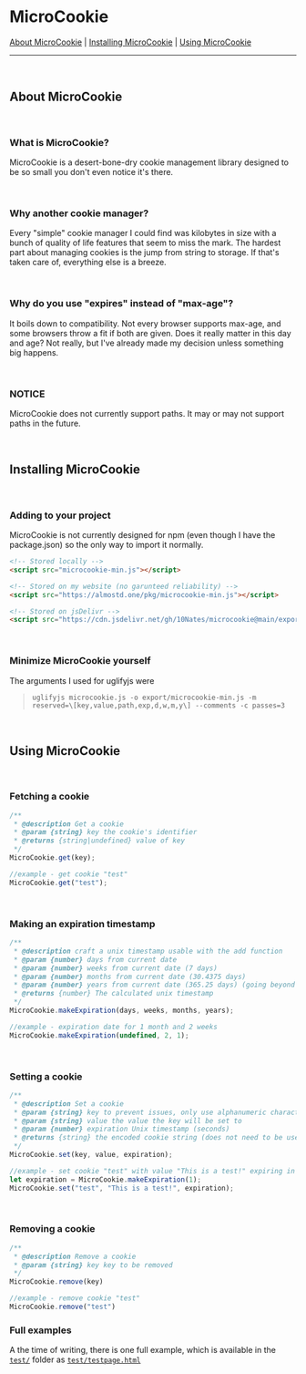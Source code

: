 # MicroCookie

[About MicroCookie](#about-microcookie) | [Installing MicroCookie](#installing-microcookie) | [Using MicroCookie](#using-microcookie)

-----

<br>

## About MicroCookie

<br>

### What is MicroCookie?

MicroCookie is a desert-bone-dry cookie management library designed to be so small you don't even notice it's there.

<br>

### Why another cookie manager?

Every "simple" cookie manager I could find was kilobytes in size with a bunch of quality of life features that seem to miss the mark. The hardest part about managing cookies is the jump from string to storage. If that's taken care of, everything else is a breeze.

<br>

### Why do you use "expires" instead of "max-age"?

It boils down to compatibility. Not every browser supports max-age, and some browsers throw a fit if both are given. Does it really matter in this day and age? Not really, but I've already made my decision unless something big happens.

<br>

### NOTICE

MicroCookie does not currently support paths. It may or may not support paths in the future.

<br>

## Installing MicroCookie

<br>

### Adding to your project

MicroCookie is not currently designed for npm (even though I have the package.json) so the only way to import it normally.

```html
<!-- Stored locally -->
<script src="microcookie-min.js"></script>

<!-- Stored on my website (no garunteed reliability) -->
<script src="https://almostd.one/pkg/microcookie-min.js"></script>

<!-- Stored on jsDelivr -->
<script src="https://cdn.jsdelivr.net/gh/10Nates/microcookie@main/export/microcookie-min.js"></script>
```

<br>

### Minimize MicroCookie yourself

The arguments I used for uglifyjs were

> `uglifyjs microcookie.js -o export/microcookie-min.js -m reserved=\[key,value,path,exp,d,w,m,y\] --comments -c passes=3`

<br>

## Using MicroCookie

<br>

### Fetching a cookie

```js
/**
 * @description Get a cookie
 * @param {string} key the cookie's identifier
 * @returns {string|undefined} value of key
 */
MicroCookie.get(key);

//example - get cookie "test"
MicroCookie.get("test");
```

<br>

### Making an expiration timestamp

```js
/**
 * @description craft a unix timestamp usable with the add function
 * @param {number} days from current date
 * @param {number} weeks from current date (7 days)
 * @param {number} months from current date (30.4375 days)
 * @param {number} years from current date (365.25 days) (going beyond 2038 is incompatible with 32 bit devices)
 * @returns {number} The calculated unix timestamp
 */
MicroCookie.makeExpiration(days, weeks, months, years);

//example - expiration date for 1 month and 2 weeks
MicroCookie.makeExpiration(undefined, 2, 1);
```

<br>

### Setting a cookie

```js
/**
 * @description Set a cookie
 * @param {string} key to prevent issues, only use alphanumeric characters
 * @param {string} value the value the key will be set to
 * @param {number} expiration Unix timestamp (seconds)
 * @returns {string} the encoded cookie string (does not need to be used)
 */
MicroCookie.set(key, value, expiration);

//example - set cookie "test" with value "This is a test!" expiring in 1 day
let expiration = MicroCookie.makeExpiration(1);
MicroCookie.set("test", "This is a test!", expiration);
```

<br>

### Removing a cookie

```js
/**
 * @description Remove a cookie
 * @param {string} key key to be removed
 */
MicroCookie.remove(key)

//example - remove cookie "test"
MicroCookie.remove("test")
```

### Full examples

A the time of writing, there is one full example, which is available in the [`test/`](./test/) folder as [`test/testpage.html`](./test/testpage.html)